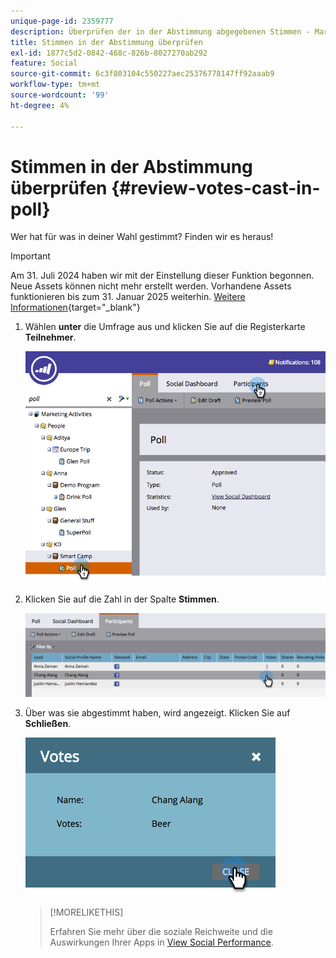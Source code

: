 ```yaml
---
unique-page-id: 2359777
description: Überprüfen der in der Abstimmung abgegebenen Stimmen - Marketo-Dokumente - Produktdokumentation
title: Stimmen in der Abstimmung überprüfen
exl-id: 1877c5d2-0842-468c-826b-8027270ab292
feature: Social
source-git-commit: 6c3f803104c550227aec25376778147ff92aaab9
workflow-type: tm+mt
source-wordcount: '99'
ht-degree: 4%

---
```


# Stimmen in der Abstimmung überprüfen {#review-votes-cast-in-poll}

Wer hat für was in deiner Wahl gestimmt? Finden wir es heraus!

>[!IMPORTANT]
>
>Am 31. Juli 2024 haben wir mit der Einstellung dieser Funktion begonnen. Neue Assets können nicht mehr erstellt werden. Vorhandene Assets funktionieren bis zum 31. Januar 2025 weiterhin. [Weitere Informationen](https://nation.marketo.com/t5/employee-blogs/marketo-engage-social-features-deprecation/ba-p/351977){target="_blank"}

1. Wählen **unter** die Umfrage aus und klicken Sie auf die Registerkarte **Teilnehmer**.

   ![](assets/image2015-5-12-14-3a35-3a10.png)

1. Klicken Sie auf die Zahl in der Spalte **Stimmen**.

   ![](assets/image2015-5-12-14-3a36-3a36.png)

1. Über was sie abgestimmt haben, wird angezeigt. Klicken Sie auf **Schließen**.

   ![](assets/image2015-5-12-14-3a37-3a24.png)

   >[!MORELIKETHIS]
   >
   >Erfahren Sie mehr über die soziale Reichweite und die Auswirkungen Ihrer Apps in [View Social Performance](/help/marketo/product-docs/demand-generation/social/social-functions/view-social-performance.md).

